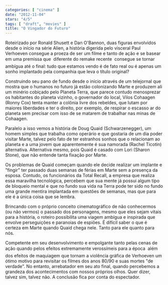 ```yaml
---
categories: [ "cinema" ]
date: "2012-11-04"
stars: "4/5"
tags: [ "draft", "movies" ]
title: "O Vingador do Futuro"
---
```

Roteirizado por Ronald Shusett e Dan O'Bannon, duas figuras envolvidos
desde o início na série Alien, a história digerida pelo visceral
Paul Verhoeven consegue a proeza de ser um filme e tanto de ação e se
basear em uma premissa que  diferente do remake recente  consegue se
tornar ambígua até o final: tudo que estamos vendo é de fato real ou
é apenas um sonho implantado pela companhia que leva o título original?

Construindo seu pano de fundo desde o início através de um telejornal
que mostra que o humanos no futuro já estão colonizando Marte
e produzem ali um minério cobiçado pelo Planeta Terra, que parece
contudo menosprezar os habitantes do planeta vizinho, o governador do
local, Vilos Cohaagen (Ronny Cox) tenta manter a colônia livre dos
rebeldes, que lutam por maiores liberdades e ter o direito, por exemplo,
de respirar o escasso ar do planeta sem precisar com isso de se matarem
de trabalhar nas minas de Cohaagen.

Paralelo a isso vemos a história de Doug Quaid (Schwarzenegger),
um homem simples que trabalha como operário e que gostaria de um dia
poder visitar Marte, talvez pelo fato de ter estranhos sonhos que o
relacionam ao planeta e a uma jovem que aparentemente é sua namorada
(Rachel Ticotin) alternativa. Alternativa mesmo, pois Quaid é casado
com Lori (Sharon Stone), que não entende tanta fixação por Marte.

Os problemas de Quaid começam quando ele decide realizar um implante e
"fingir" ter passado duas semanas de férias em Marte sem a presença
da esposa. Contudo, os funcionários da Total Recall, a empresa que
realiza essa maravilha tecnológica, percebem que sua mente já possui
algum tipo de bloqueio mental e que no fundo sua vida na Terra pode ter
sido no fundo uma grande mentira implantada em questões de semanas,
mas que para ele é a única coisa que se lembra.

Brincando com o próprio conceito cinematográfico de não conhecermos
(ou não vermos) o passado dos personagens, mesmo que eles sejam vitais
para a história, o roteiro possibilita uma viagem ambígua e inspirada
que envolve perseguições e paranoias de espiões. É difícil saber o
que é certeza em Marte quando Quaid chega nele. Tanto para ele quanto
para nós.

Competente em seu desenvolvimento e empolgante tanto pelas cenas de ação
quando pelos efeitos extremamente verossímeis para a época  além
dos efeitos de maquiagem que tornam a violência gráfica de Verhoeven
um ótimo motivo para revisitar os filmes dos anos 80/90 e suas mortes
"de verdade". No entanto, arrebatador em seu ato final, quando percebemos
a grandeza dos acontecimentos com nossos próprios olhos. Quer dizer,
talvez sim, talvez não. A conclusão fica por conta do espectador.


